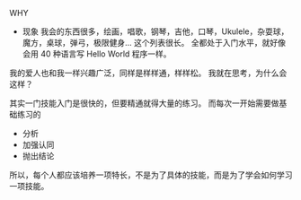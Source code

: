 WHY
* 现象
我会的东西很多，绘画，唱歌，钢琴，吉他，口琴，Ukulele，杂耍球，魔方，桌球，弹弓，极限健身... 这个列表很长。
全都处于入门水平，就好像会用 40 种语言写 Hello World 程序一样。

我的爱人也和我一样兴趣广泛，同样是样样通，样样松。
我就在思考，为什么会这样？

其实一门技能入门是很快的，但要精通就得大量的练习。
而每次一开始需要做基础练习的
* 分析
* 加强认同
* 抛出结论

所以，每个人都应该培养一项特长，不是为了具体的技能，而是为了学会如何学习一项技能。